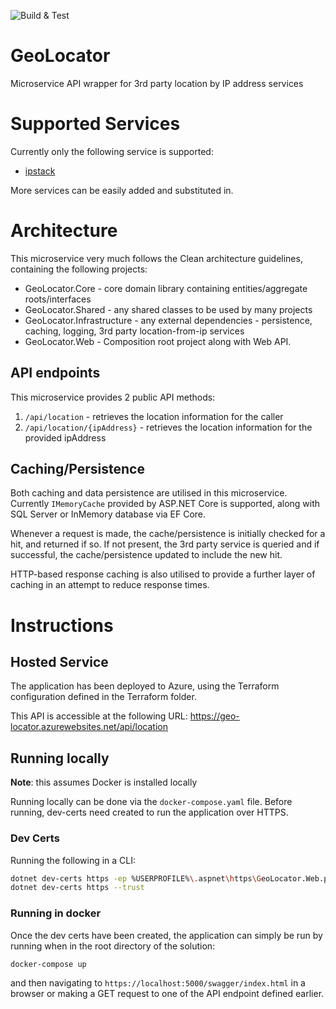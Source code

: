 ![Build & Test](https://github.com/PhilBroderick/GeoLoctor/actions/workflows/build-test.yaml/badge.svg)


# GeoLocator
Microservice API wrapper for 3rd party location by IP address services

# Supported Services
Currently only the following service is supported:
- [ipstack](https://ipstack.com/)

More services can be easily added and substituted in.

# Architecture
 
 This microservice very much follows the Clean architecture guidelines, containing the following projects:

 - GeoLocator.Core - core domain library containing entities/aggregate roots/interfaces
 - GeoLocator.Shared - any shared classes to be used by many projects
 - GeoLocator.Infrastructure - any external dependencies - persistence, caching, logging, 3rd party location-from-ip services
 - GeoLocator.Web - Composition root project along with Web API.

## API endpoints

This microservice provides 2 public API methods:

1. `/api/location` - retrieves the location information for the caller
2. `/api/location/{ipAddress}` - retrieves the location information for the provided ipAddress

## Caching/Persistence

Both caching and data persistence are utilised in this microservice. Currently `IMemoryCache` provided by ASP.NET Core is supported, along with SQL Server or InMemory database via EF Core.

Whenever a request is made, the cache/persistence is initially checked for a hit, and returned if so. If not present, the 3rd party service is queried and if successful, the cache/persistence updated to include the new hit.

HTTP-based response caching is also utilised to provide a further layer of caching in an attempt to reduce response times.


# Instructions

## Hosted Service

The application has been deployed to Azure, using the Terraform configuration defined in the Terraform folder.

This API is accessible at the following URL: https://geo-locator.azurewebsites.net/api/location

## Running locally

**Note**: this assumes Docker is installed locally

Running locally can be done via the `docker-compose.yaml` file. Before running, dev-certs need created to run the application over HTTPS.

### Dev Certs
Running the following in a CLI:
```bash
dotnet dev-certs https -ep %USERPROFILE%\.aspnet\https\GeoLocator.Web.pfx -p password
dotnet dev-certs https --trust
```

### Running in docker
Once the dev certs have been created, the application can simply be run by running when in the root directory of the solution:
```bash
docker-compose up
```

and then navigating to `https://localhost:5000/swagger/index.html` in a browser or making a GET request to one of the API endpoint defined earlier.
